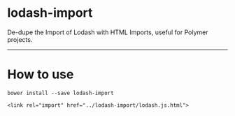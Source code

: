 lodash-import
============

De-dupe the Import of Lodash with HTML Imports, useful for Polymer projects.

----------

How to use
============
```
bower install --save lodash-import
```

```
<link rel="import" href="../lodash-import/lodash.js.html">
```
